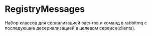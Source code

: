 # RegistryMessages
Набор классов для сериализацией эвентов и команд в rabbitmq с последуюшие десериализацией 
в целевом сервисе(clients).
